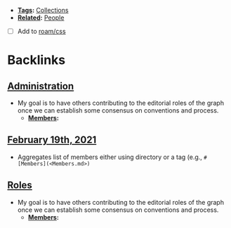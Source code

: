 - **[Tags](<Tags.md>):** [Collections](<Collections.md>)
- **[Related](<Related.md>):** [People](<People.md>)
- [ ] Add to [roam/css](<roam/css.md>)

# Backlinks
## [Administration](<Administration.md>)
- My goal is to have others contributing to the editorial roles of the graph once we can establish some consensus on conventions and process.
    - **[Members](<Members.md>):**

## [February 19th, 2021](<February 19th, 2021.md>)
- Aggregates list of members either using directory or a tag (e.g., `#[Members](<Members.md>)`

## [Roles](<Roles.md>)
- My goal is to have others contributing to the editorial roles of the graph once we can establish some consensus on conventions and process.
    - **[Members](<Members.md>):**

